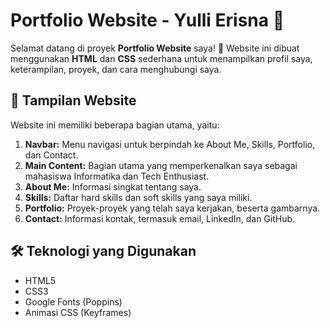 # Portfolio Website - Yulli Erisna 🌟

Selamat datang di proyek **Portfolio Website** saya! 🎨 Website ini dibuat menggunakan **HTML** dan **CSS** sederhana untuk menampilkan profil saya, keterampilan, proyek, dan cara menghubungi saya.

## 📸 Tampilan Website
Website ini memiliki beberapa bagian utama, yaitu:
1. **Navbar:** Menu navigasi untuk berpindah ke About Me, Skills, Portfolio, dan Contact.
2. **Main Content:** Bagian utama yang memperkenalkan saya sebagai mahasiswa Informatika dan Tech Enthusiast.
3. **About Me:** Informasi singkat tentang saya.
4. **Skills:** Daftar hard skills dan soft skills yang saya miliki.
5. **Portfolio:** Proyek-proyek yang telah saya kerjakan, beserta gambarnya.
6. **Contact:** Informasi kontak, termasuk email, LinkedIn, dan GitHub.

## 🛠️ Teknologi yang Digunakan
- HTML5
- CSS3
- Google Fonts (Poppins)
- Animasi CSS (Keyframes)

